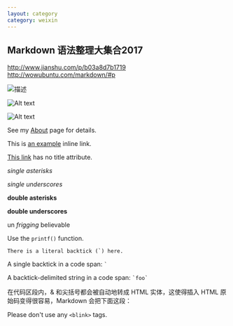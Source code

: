 ```yaml
---
layout: category
category: weixin
---
```


## Markdown 语法整理大集合2017
http://www.jianshu.com/p/b03a8d7b1719
http://wowubuntu.com/markdown/#p

![](../assets/openpermission1.png '描述')

![Alt text](/path/to/img.jpg)

![Alt text](/path/to/img.jpg "Optional title")

[foo]: http://example.com/  "Optional Title Here"
[foo]: http://example.com/  'Optional Title Here'
[foo]: http://example.com/  (Optional Title Here)

See my [About](/about/) page for details.

This is [an example](http://example.com/ "Title") inline link.

[This link](http://example.net/) has no title attribute.

*single asterisks*

_single underscores_

**double asterisks**

__double underscores__

un *frigging* believable

Use the `printf()` function.

``There is a literal backtick (`) here.``

A single backtick in a code span: `` ` ``

A backtick-delimited string in a code span: `` `foo` ``

在代码区段内，& 和尖括号都会被自动地转成 HTML 实体，这使得插入 HTML 原始码变得很容易，Markdown 会把下面这段：

Please don't use any `<blink>` tags.